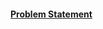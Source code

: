 #### [Problem Statement](https://docs.google.com/document/d/1PyDLefzBJ0s9ob5MxfFxUcTM5RB1UaQF/edit?tab=t.0)